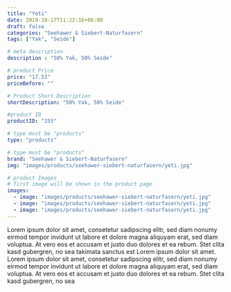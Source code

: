 ```yaml
---
title: "Yeti"
date: 2019-10-17T11:22:16+06:00
draft: false
categories: "Seehawer & Siebert-Naturfasern"
tags: ["Yak", "Seide"]

# meta description
description : "50% Yak, 50% Seide"

# product Price
price: "17.53"
priceBefore: ""

# Product Short Description
shortDescription: "50% Yak, 50% Seide"

#product ID
productID: "155"

# type must be "products"
type: "products"

# type must be "products"
brand: "Seehawer & Siebert-Naturfasern"
img: "images/products/seehawer-siebert-naturfasern/yeti.jpg"   

# product Images
# first image will be shown in the product page
images:
  - image: "images/products/seehawer-siebert-naturfasern/yeti.jpg"
  - image: "images/products/seehawer-siebert-naturfasern/yeti.jpg"
  - image: "images/products/seehawer-siebert-naturfasern/yeti.jpg"
---
```


Lorem ipsum dolor sit amet, consetetur sadipscing elitr, sed diam nonumy eirmod tempor invidunt ut labore et dolore magna aliquyam erat, sed diam voluptua. At vero eos et accusam et justo duo dolores et ea rebum. Stet clita kasd gubergren, no sea takimata sanctus est Lorem ipsum dolor sit amet. Lorem ipsum dolor sit amet, consetetur sadipscing elitr, sed diam nonumy eirmod tempor invidunt ut labore et dolore magna aliquyam erat, sed diam voluptua. At vero eos et accusam et justo duo dolores et ea rebum. Stet clita kasd gubergren, no sea 

